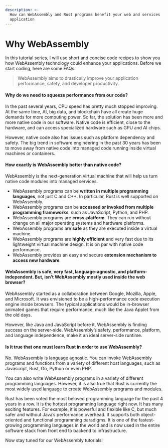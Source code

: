 ```yaml
---
description: >-
  How can WebAssembly and Rust programs benefit your web and services
  application
---
```


# Why WebAssembly

In this tutorial series, I will use short and concise code recipes to show you how WebAssembly technology could enhance your applications. Before we start coding, here are some FAQs.

> WebAssembly aims to drastically improve your application performance, safety, and developer productivity.

#### **Why do we need to squeeze performance from our code?**

In the past several years, CPU speed has pretty much stopped improving. At the same time, AI, big data, and blockchain have all create huge demands for more computing power. So far, the solution has been more and more native code in our software. Native code is efficient, close to the hardware, and can access specialized hardware such as GPU and AI chips.

However, native code also has issues such as platform dependency and safety. The big trend in software engineering in the past 30 years has been to move away from native code into managed code running inside virtual machines or containers.

#### **How exactly is WebAssembly better than native code?**

WebAssembly is the next-generation virtual machine that will help us turn native code modules into managed services.

* WebAssembly programs can be **written in multiple programming languages**, not just C and C++. In particular, Rust is well supported on WebAssembly.
* WebAssembly programs can be **accessed or invoked from multiple programming frameworks**, such as JavaScript, Python, and PHP.
* WebAssembly programs are **cross-platform**. They can run without change on all major operating systems and hardware platforms.
* WebAssembly programs are **safe** as they are executed inside a virtual machine.
* WebAssembly programs are **highly efficient** and very fast due to its lightweight virtual machine design. It is on par with native code performance.
* WebAssembly provides an easy and secure **extension mechanism to access new hardware**.

#### **WebAssembly is safe, very fast, language-agnostic, and platform-independent. But, isn’t WebAssembly mostly used inside the web browser?**

WebAssembly started as a collaboration between Google, Mozilla, Apple, and Microsoft. It was envisioned to be a high-performance code execution engine inside browsers. The typical applications would be in-browser animated games that require performance, much like the Java Applet from the old days.

However, like Java and JavaScript before it, WebAssembly is finding success on the server-side. WebAssembly’s safety, performance, platform, and language independence, make it an ideal server-side runtime.

#### **Is it true that one must learn Rust in order to use WebAssembly?**

No. WebAssembly is language agnostic. You can invoke WebAssembly programs and functions from a variety of different host languages, such as Javascript, Rust, Go, Python or even PHP.

You can also write WebAssembly programs in a variety of different programming languages. However, it is also true that Rust is currently the most widely used language to create WebAssembly programs and modules.

Rust has been voted the most beloved programming language for the past 4 years in a row. It is the hottest programming language right now. It has many exciting features. For example, it is powerful and flexible like C, but much safer and without Java’s performance overhead. It supports both object-oriented and functional programming paradigms. It is one of the fastest-growing programming languages in the world and is now used in the entire software stack from front end to backend to infrastructure.

Now stay tuned for our WebAssembly tutorials!


